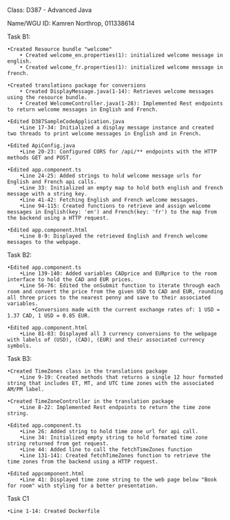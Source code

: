 Class: D387 - Advanced Java

Name/WGU ID: Kamren Northrop, 011338614

Task B1:

    •Created Resource bundle "welcome"
        • Created welcome_en.properties(1): initialized welcome message in english.
        • Created welcome_fr.properties(1): initialized welcome message in french.

    •Created translations package for conversions
        • Created DisplayMessage.java(1-14): Retrieves welcome messages using the resource bundle. 
        • Created WelcomeController.java(1-28): Implemented Rest endpoints to return welcome messages in English and French. 

    •Edited D387SampleCodeApplication.java
        •Line 17-34: Initialized a display message instance and created two threads to print welcome messages in English and in French.

    •Edited ApiConfig.java
        •Line 20-23: Configured CORS for /api/** endpoints with the HTTP methods GET and POST.

    •Edited app.component.ts 
        •Line 24-25: Added strings to hold welcome message urls for English and French api calls. 
        •Line 33: Initialized an empty map to hold both english and french message with a string key. 
        •Line 41-42: Fetching English and French welcome messages.
        •Line 94-115: Created functions to retrieve and assign welcome messages in English(key: 'en') and French(key: 'fr') to the map from the backend using a HTTP request. 

    •Edited app.component.html
        •Line 8-9: Displayed the retrieved English and French welcome messages to the webpage.

Task B2:

    •Edited app.component.ts
        •Line 139-140: Added variables CADprice and EURprice to the room interface to hold the CAD and EUR prices.
        •Line 56-76: Edited the onSubmit function to iterate through each room and convert the price from the given USD to CAD and EUR, rounding all three prices to the nearest penny and save to their associated variables.
            •Conversions made with the current exchange rates of: 1 USD = 1.37 CAD, 1 USD = 0.85 EUR.

    •Edited app.component.html
        •Line 81-83: Displayed all 3 currency conversions to the webpage with labels of (USD), (CAD), (EUR) and their associated currency symbols.

Task B3:

    •Created TimeZones class in the translations package 
        •Line 9-19: Created methods that returns a single 12 hour formated string that includes ET, MT, and UTC time zones with the associated AM/PM label.
    
    •Created TimeZoneController in the translation package
        •Line 8-22: Implemented Rest endpoints to return the time zone string. 

    •Edited app.component.ts
        •Line 26: Added string to hold time zone url for api call.
        •Line 34: Initialized empty string to hold formated time zone string returned from get request.
        •Line 44: Added line to call the fetchTimeZones function
        •Line 131-141: Created fetchTimeZones function to retrieve the time zones from the backend using a HTTP request.

    •Edited appcomponent.html
        •Line 41: Displayed time zone string to the web page below "Book for room" with styling for a better presentation. 

Task C1

    •Line 1-14: Created Dockerfile






